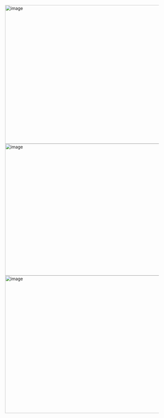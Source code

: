 <img width="850" height="452" alt="image" src="https://github.com/user-attachments/assets/4407e87a-9a60-46b6-91a0-f9c21a836538" />

<img width="898" height="430" alt="image" src="https://github.com/user-attachments/assets/3199cf30-245f-4996-865f-c3efa441bbe3" />

<img width="851" height="449" alt="image" src="https://github.com/user-attachments/assets/a6bbbb5c-1df4-4b78-a567-bf53ac0a96eb" />

